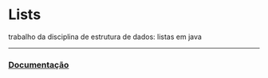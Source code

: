 # Lists
trabalho da disciplina de estrutura de dados: listas em java


---
### [Documentação](https://theiv767.github.io/Lists/)


